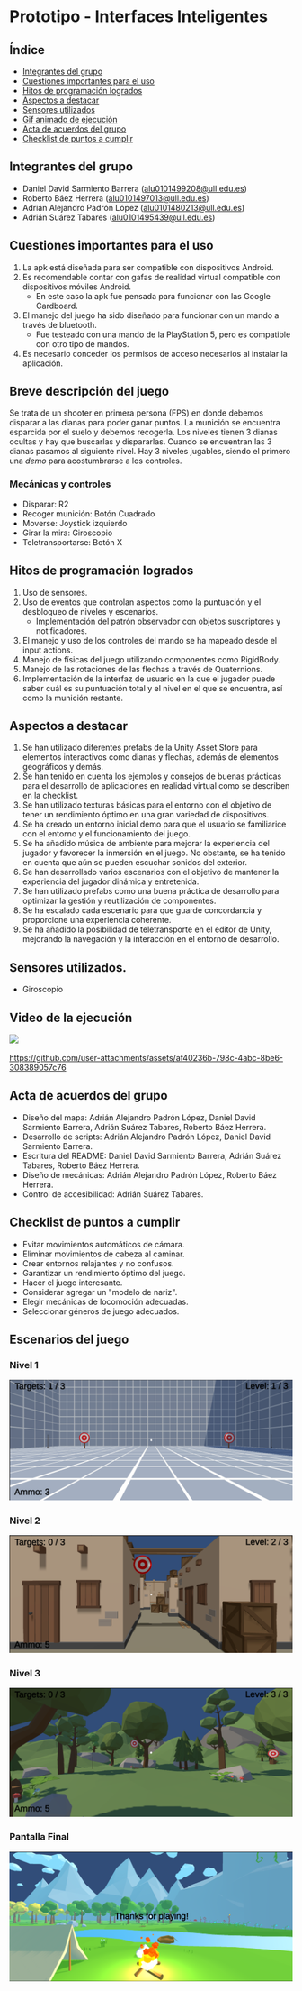 # Prototipo - Interfaces Inteligentes
## Índice

- [Integrantes del grupo](#integrantes-del-grupo)
- [Cuestiones importantes para el uso](#cuestiones-importantes-para-el-uso)
- [Hitos de programación logrados](#hitos-de-programación-logrados)
- [Aspectos a destacar](#aspectos-a-destacar)
- [Sensores utilizados](#sensores-utilizados)
- [Gif animado de ejecución](#gif-animado-de-ejecución)
- [Acta de acuerdos del grupo](#acta-de-acuerdos-del-grupo)
- [Checklist de puntos a cumplir](#checklist-de-puntos-a-cumplir)

## Integrantes del grupo

- Daniel David Sarmiento Barrera (alu0101499208@ull.edu.es)
- Roberto Báez Herrera (alu0101497013@ull.edu.es)
- Adrián Alejandro Padrón López (alu0101480213@ull.edu.es)
- Adrián Suárez Tabares (alu0101495439@ull.edu.es)

## Cuestiones importantes para el uso

1. La apk está diseñada para ser compatible con dispositivos Android.
2. Es recomendable contar con gafas de realidad virtual compatible con dispositivos móviles Android. 
    - En este caso la apk fue pensada para funcionar con las Google Cardboard.
3. El manejo del juego ha sido diseñado para funcionar con un mando a través de bluetooth. 
    - Fue testeado con una mando de la PlayStation 5, pero es compatible con otro tipo de mandos.
4. Es necesario conceder los permisos de acceso necesarios al instalar la aplicación.

## Breve descripción del juego
Se trata de un shooter en primera persona (FPS) en donde debemos disparar a las dianas para poder ganar puntos. La munición se encuentra esparcida por el suelo y debemos recogerla. Los niveles tienen 3 dianas ocultas y hay que buscarlas y dispararlas. Cuando se encuentran las 3 dianas pasamos al siguiente nivel. Hay 3 niveles jugables, siendo el primero una _demo_ para acostumbrarse a los controles.




### Mecánicas y controles

- Disparar: R2
- Recoger munición: Botón Cuadrado
- Moverse: Joystick izquierdo
- Girar la mira: Giroscopio
- Teletransportarse: Botón X

## Hitos de programación logrados

1.    Uso de sensores.
2. Uso de eventos que controlan aspectos como la puntuación y el desbloqueo de niveles y escenarios.
    - Implementación del patrón observador con objetos suscriptores y notificadores.
3. El manejo y uso de los controles del mando se ha mapeado desde el input actions.
4. Manejo de físicas del juego utilizando componentes como RigidBody.
5. Manejo de las rotaciones de las flechas a través de Quaternions.
6. Implementación de la interfaz de usuario en la que el jugador puede saber cuál es su puntuación total y el nivel en el que se encuentra, así como la munición restante. 


## Aspectos a destacar

1. Se han utilizado diferentes prefabs de la Unity Asset Store para elementos interactivos como dianas y flechas, además de elementos geográficos y demás.
2. Se han tenido en cuenta los ejemplos y consejos de buenas prácticas para el desarrollo de aplicaciones en realidad virtual como se describen en la checklist.
3. Se han utilizado texturas básicas para el entorno con el objetivo de tener un rendimiento óptimo en una gran variedad de dispositivos.
4. Se ha creado un entorno inicial demo para que el usuario se familiarice con el entorno y el funcionamiento del juego.
5. Se ha añadido música de ambiente para mejorar la experiencia del jugador y favorecer la inmersión en el juego. No obstante, se ha tenido en cuenta que aún se pueden escuchar sonidos del exterior.
6. Se han desarrollado varios escenarios con el objetivo de mantener la experiencia del jugador dinámica y entretenida.
7. Se han utilizado prefabs como una buena práctica de desarrollo para optimizar la gestión y reutilización de componentes.
8. Se ha escalado cada escenario para que guarde concordancia y proporcione una experiencia coherente.
9. Se ha añadido la posibilidad de teletransporte en el editor de Unity, mejorando la navegación y la interacción en el entorno de desarrollo.

## Sensores utilizados.

 - Giroscopio

## Video de la ejecución

![](Images/demo.gif)

https://github.com/user-attachments/assets/af40236b-798c-4abc-8be6-308389057c76

## Acta de acuerdos del grupo

- Diseño del mapa: Adrián Alejandro Padrón López, Daniel David Sarmiento Barrera, Adrián Suárez Tabares, Roberto Báez Herrera.
- Desarrollo de scripts: Adrián Alejandro Padrón López, Daniel David Sarmiento Barrera.
- Escritura del README: Daniel David Sarmiento Barrera, Adrián Suárez Tabares, Roberto Báez Herrera.
- Diseño de mecánicas: Adrián Alejandro Padrón López, Roberto Báez Herrera.
- Control de accesibilidad: Adrián Suárez Tabares.

## Checklist de puntos a cumplir
- Evitar movimientos automáticos de cámara.
- Eliminar movimientos de cabeza al caminar.
- Crear entornos relajantes y no confusos.
- Garantizar un rendimiento óptimo del juego.
- Hacer el juego interesante.
- Considerar agregar un "modelo de nariz".
- Elegir mecánicas de locomoción adecuadas.
- Seleccionar géneros de juego adecuados.

## Escenarios del juego

### Nivel 1

![](Images/Level0.png)

### Nivel 2

![](Images/Level1.png)

### Nivel 3

![](Images/Level2.png)

### Pantalla Final

![](Images/CongratsLevel.png)
